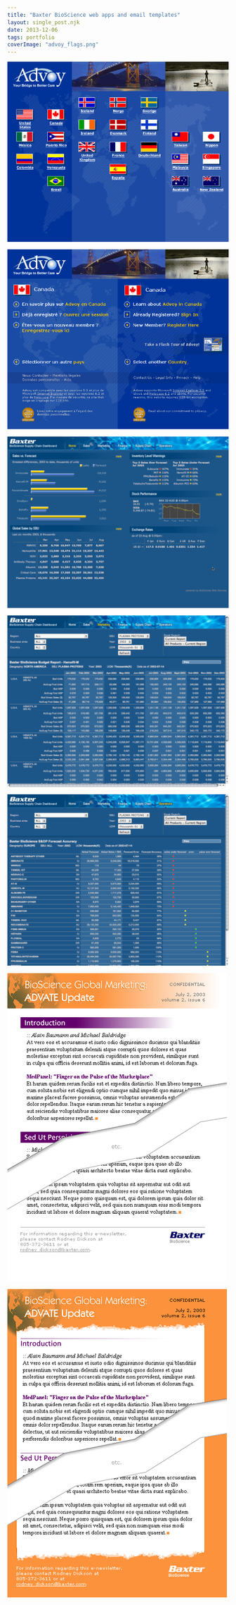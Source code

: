 ```yaml
---
title: "Baxter BioScience web apps and email templates"
layout: single_post.njk
date: 2013-12-06
tags: portfolio
coverImage: "advoy_flags.png"
---
```


![](/assets/images/2022/12/advoy_flags.png)

![](/assets/images/2022/12/advoy_bilingual.png)

![](/assets/images/2022/12/dashboard1.png)

![](/assets/images/2022/12/dashboard2.png)

![](/assets/images/2022/12/dashboard3.png)

![](/assets/images/2022/12/advate_clean.png)

![](/assets/images/2022/12/advate_fancy.png)
